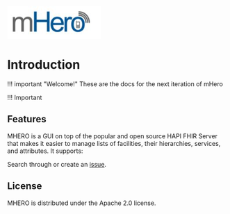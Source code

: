 <img src= "img/mhero_logo.JPG">

# Introduction

!!! important "Welcome!"
These are the docs for the next iteration of mHero

!!! Important

## Features

MHERO is a GUI on top of the popular and open source HAPI FHIR Server that makes it easier to manage lists of facilities, their hierarchies, services, and attributes. It supports:

Search through or create an [issue](https://github.com/intrahealth/mHero/issues).

## License

MHERO is distributed under the Apache 2.0 license.
